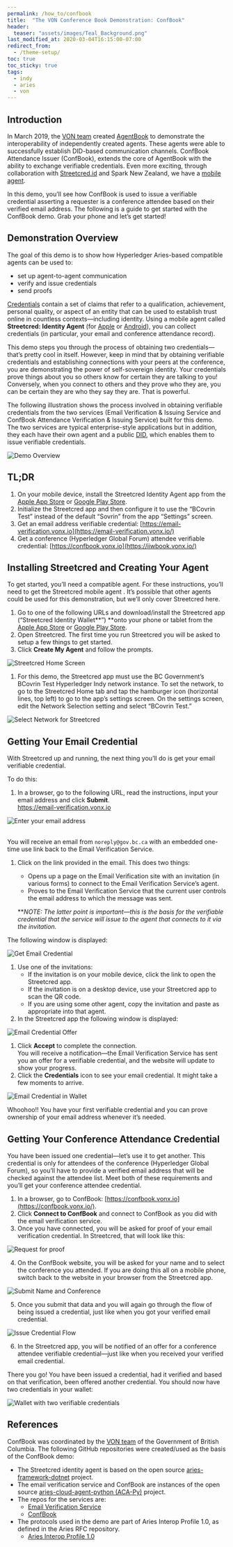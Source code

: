 ```yaml
---
permalink: /how_to/confbook
title:  "The VON Conference Book Demonstration: ConfBook"
header:
  teaser: "assets/images/Teal_Background.png"
last_modified_at: 2020-03-04T16:15:00-07:00
redirect_from:
  - /theme-setup/
toc: true
toc_sticky: true
tags:
  - indy
  - aries
  - von
---
```


## Introduction

In March 2019, the [VON team](https://vonx.io/) created [AgentBook](https://vonx.io/news/2019-03-28-Global-Connection) to demonstrate the interoperability of independently created agents. These agents were able to successfully establish DID-based communication channels. ConfBook Attendance Issuer (ConfBook), extends the core of AgentBook with the ability to exchange verifiable credentials. Even more exciting, through collaboration with [Streetcred.id](https://streetcred.id/) and Spark New Zealand, we have a [mobile agent](https://vonx.io/news/2019-04-03-Mobile-Agent).

In this demo, you’ll see how ConfBook is used to issue a verifiable credential asserting a requester is a conference attendee based on their verified email address. The following is a guide to get started with the ConfBook demo. Grab your phone and let’s get started!


## Demonstration Overview

The goal of this demo is to show how Hyperledger Aries-based compatible agents can be used to:



*   set up agent-to-agent communication
*   verify and issue credentials
*   send proofs

[Credentials](https://w3c.github.io/vc-data-model/#credentials) contain a set of claims that refer to a qualification, achievement, personal quality, or aspect of an entity that can be used to establish trust online in countless contexts—including identity. Using a mobile agent called **Streetcred: Identity Agent** (for [Apple](https://apps.apple.com/ca/app/streetcred-identity-agent/id1475160728) or [Android](https://play.google.com/store/apps/details?id=id.streetcred.apps.mobile)), you can collect credentials (in particular, your email and conference attendance record).

This demo steps you through the process of obtaining two credentials—that’s pretty cool in itself. However, keep in mind that by obtaining verifiable credentials and establishing connections with your peers at the conference, you are demonstrating the power of self-sovereign identity. Your credentials prove things about you so others know for certain they are talking to you! Conversely, when you connect to others and they prove who they are, you can be certain they are who they say they are. That is powerful.

The following illustration shows the process involved in obtaining verifiable credentials from the two services (Email Verification & Issuing Service and ConfBook Attendance Verification & Issuing Service) built for this demo. The two services are typical enterprise-style applications but in addition, they each have their own agent and a public [DID](https://w3c-ccg.github.io/did-spec/), which enables them to issue verifiable credentials.

![Demo Overview](ConfBookImages/overview.png "Demo Overview")

## TL;DR

1. On your mobile device, install the Streetcred Identity Agent app from the [Apple App Store](https://apps.apple.com/ca/app/streetcred-identity-agent/id1475160728) or [Google Play Store](https://play.google.com/store/apps/details?id=id.streetcred.apps.mobile).
2. Initialize the Streetcred app and then configure it to use the “BCovrin Test” instead of the default “Sovrin” from the app “Settings” screen.
3. Get an email address verifiable credential: [https://email-verification.vonx.io](https://email-verification.vonx.io/)
4. Get a conference (Hyperledger Global Forum) attendee verifiable credential: [https://confbook.vonx.io](https://iiwbook.vonx.io/)


## Installing Streetcred and Creating Your Agent

To get started, you’ll need a compatible agent. For these instructions, you’ll need to get the Streetcred mobile agent . It’s possible that other agents could be used for this demonstration, but we’ll only cover Streetcred here.

1. Go to one of the following URLs and download/install the Streetcred app (“Streetcred Identity Wallet**”) **onto your phone or tablet from the [Apple App Store](https://apps.apple.com/ca/app/streetcred-identity-agent/id1475160728) or [Google Play Store](https://play.google.com/store/apps/details?id=id.streetcred.apps.mobile).
2. Open Streetcred. The first time you run Streetcred you will be asked to setup a few things to get started.
3. Click **Create My Agent** and follow the prompts.

![Streetcred Home Screen](ConfBookImages/streetcredhome.png "Streetcred Home Screen")

1. For this demo, the Streetcred app must use the BC Government’s BCovrin Test Hyperledger Indy network instance. To set the network, to go to the Streetcred Home tab and tap the hamburger icon (horizontal lines, top left) to go to the app’s settings screen. On the settings screen, edit the Network Selection setting and select “BCovrin Test.”

![Select Network for Streetcred](ConfBookImages/selectNetwork.png "Select Network for Streetcred")

## Getting Your Email Credential

With Streetcred up and running, the next thing you’ll do is get your email verifiable credential.

To do this:

1. In a browser, go to the following URL, read the instructions, input your email address and click **Submit**. \
[https://email-verification.vonx.io \
](https://email-verification.vonx.io/)

![Enter your email address](ConfBookImages/emailhome.png "Enter your email address")

[ \
](https://email-verification.vonx.io/)You will receive an email from `noreply@gov.bc.ca` with an embedded one-time use link back to the Email Verification Service.

1. Click on the link provided in the email. This does two things:
    *   Opens up a page on the Email Verification site with an invitation (in various forms) to connect to the Email Verification Service’s agent.
    *   Proves to the Email Verification Service that the current user controls the email address to which the message was sent.

    **_NOTE: The latter point is important—this is the basis for the verifiable credential that the service will issue to the agent that connects to it via the invitation._


The following window is displayed:

![Get Email Credential](ConfBookImages/emailqr.png "Get Email Credential")




1. Use one of the invitations:
    *   If the invitation is on your mobile device, click the link to open the Streetcred app.
    *   If the invitation is on a desktop device, use your Streetcred app to scan the QR code.
    *   If you are using some other agent, copy the invitation and paste as appropriate into that agent.
2. In the Streetcred app the following window is displayed:


![Email Credential Offer](ConfBookImages/emailcredoffer.png "Email Credential Offer")


1. Click **Accept** to complete the connection. \
You will receive a notification—the Email Verification Service has sent you an offer for a verifiable credential, and the website will update to show your progress.
6. Click the **Credentials** icon to see your email credential. It might take a few moments to arrive.

![Email Credential in Wallet](ConfBookImages/emailcred.png "Email Credential in Wallet")



Whoohoo!! You have your first verifiable credential and you can prove ownership of your email address whenever it’s needed.


## Getting Your Conference Attendance Credential

You have been issued one credential—let’s use it to get another. This credential is only for attendees of the conference (Hyperledger Global Forum), so you’ll have to provide a verified email address that will be checked against the attendee list. Meet both of these requirements and you’ll get your conference attendee credential.



1. In a browser, go to ConfBook: [https://confbook.vonx.io](https://confbook.vonx.io/).
2. Click **Connect to ConfBook** and connect to ConfBook as you did with the email verification service.
3. Once you have connected, you will be asked for proof of your email verification credential. In Streetcred, that will look like this:

![Request for proof](ConfBookImages/requestProof.png "Request for proof")


4. On the ConfBook website, you will be asked for your name and to select the conference you attended. If you are doing this all on a mobile phone, switch back to the website in your browser from the Streetcred app.

![Submit Name and Conference](ConfBookImages/submitName.png "Submit Name and Conference")

5. Once you submit that data and you will again go through the flow of being issued a credential, just like when you got your verified email credential.

![Issue Credential Flow](ConfBookImages/issueflow.png "Issue Credential Flow")

6. In the Streetcred app, you will be notified of an offer for a conference attendee verifiable credential—just like when you received your verified email credential.

There you go! You have been issued a credential, had it verified and based on that verification, been offered another credential. You should now have two credentials in your wallet:

![Wallet with two verifiable credentials](ConfBookImages/twoCreds.png "Wallet with two verifiable credentials")

## References

ConfBook was coordinated by the [VON team](https://vonx.io/) of the Government of British Columbia. The following GitHub repositories were created/used as the basis of the ConfBook demo:

*   The Streetcred identity agent is based on the open source [aries-framework-dotnet](https://github.com/hyperledger/aries-framework-dotnet) project.
*   The email verification service and ConfBook are instances of the open source [aries-cloud-agent-python (ACA-Py)](https://github.com/hyperledger/aries-cloudagent-python) project.
*   The repos for the services are:
    *   [Email Verification Service](https://github.com/bcgov/indy-email-verification)
    *   [ConfBook](https://github.com/bcgov/iiwbook)
*   The protocols used in the demo are part of Aries Interop Profile 1.0, as defined in the Aries RFC repository.
    *   [Aries Interop Profile 1.0](https://github.com/hyperledger/aries-rfcs/tree/master/concepts/0302-aries-interop-profile)
